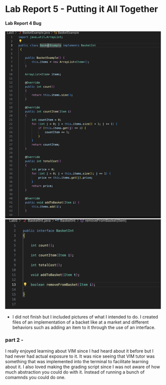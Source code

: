 # Lab Report 5 - Putting it All Together
#### Lab Report 4 Bug

![image](basket)
![image](interface)

 * I did not finish but I included pictures of what I intended to do. I created files of an implementation of a backet like at a market and different behaviors such as adding an item to it through the use of an interface. 
### part 2 - 
I really enjoyed learning about VIM since I had heard about it before but I had never had actual exposure to it. It was nice seeing that VIM tutor was something that was implemented into the terminal to facilitate learning about it. I also loved making the grading script since I was not aware of how much abstraction you could do with it. Instead of running a bunch of comamnds you could do one. 
